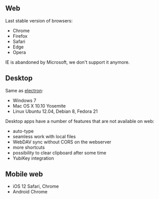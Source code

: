 ## Web
Last stable version of browsers:
- Chrome
- Firefox
- Safari
- Edge
- Opera

IE is abandoned by Microsoft, we don't support it anymore.  

## Desktop
Same as [electron](https://www.electronjs.org/docs/tutorial/support#supported-platforms):
- Windows 7
- Mac OS X 10.10 Yosemite
- Linux Ubuntu 12.04, Debian 8, Fedora 21

Desktop apps have a number of features that are not available on web:
- auto-type
- seamless work with local files
- WebDAV sync without CORS on the webserver
- more shortcuts
- possibility to clear clipboard after some time
- YubiKey integration

## Mobile web
- iOS 12 Safari, Chrome
- Android Chrome